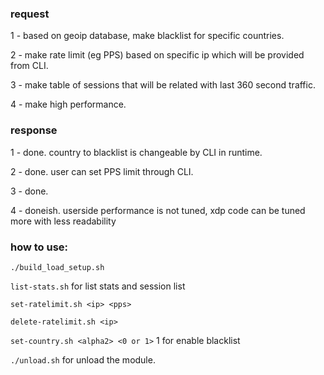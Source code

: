### request
1 - based on geoip database, make blacklist for specific countries. 

2 - make rate limit (eg PPS) based on specific ip which will be provided from CLI.

3 - make table of sessions that will be related with last 360 second traffic.

4 - make high performance.

### response
1 - done. country to blacklist is changeable by CLI in runtime.

2 - done. user can set PPS limit through CLI.

3 - done.

4 - doneish. userside performance is not tuned, xdp code can be tuned more with less readability

### how to use:

`./build_load_setup.sh`

`list-stats.sh` for list stats and session list

`set-ratelimit.sh <ip> <pps>`

`delete-ratelimit.sh <ip>`

`set-country.sh <alpha2> <0 or 1>` 1 for enable blacklist

`./unload.sh` for unload the module.
